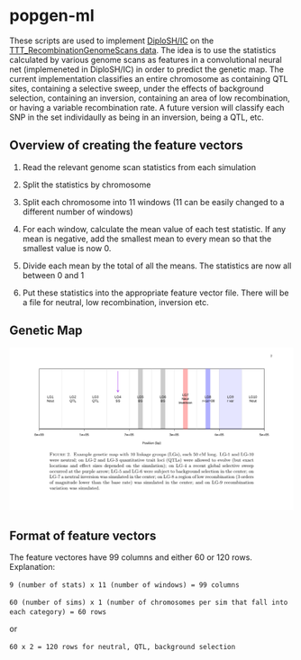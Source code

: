 # popgen-ml

These scripts are used to implement [DiploSH/IC](http://www.g3journal.org/content/8/6/1959) on the [TTT_RecombinationGenomeScans data](https://github.com/TestTheTests/TTT_RecombinationGenomeScans/tree/master/results_final). The idea is to use the statistics calculated by various genome scans as features in a convolutional neural net (implemeneted in DiploSH/IC) in order to predict the genetic map. The current implementation classifies an entire chromosome as containing QTL sites, containing a selective sweep, under the effects of background selection, containing an inversion, containing an area of low recombination, or having a variable recombination rate.  A future version will classify each SNP in the set individaully as being in an inversion, being a QTL, etc.


## Overview of creating the feature vectors

1) Read the relevant genome scan statistics from each simulation

2) Split the statistics by chromosome

3) Split each chromosome into 11 windows (11 can be easily changed to a different number of windows)

4) For each window, calculate the mean value of each test statistic. If any mean is negative, add the smallest mean to every mean so that the smallest value is now 0. 

5) Divide each mean by the total of all the means. The statistics are now all between 0 and 1

6) Put these statistics into the appropriate feature vector file. There will be a file for neutral, low recombination, inversion etc.

## Genetic Map

![figure2](./genetic_map.png)


## Format of feature vectors

The feature vectores have 99 columns and either 60 or 120 rows. Explanation:

`9 (number of stats) x 11 (number of windows) = 99 columns` 

`60 (number of sims) x 1 (number of chromosomes per sim that fall into each category) = 60 rows`

or 

`60 x 2 = 120 rows for neutral, QTL, background selection`


